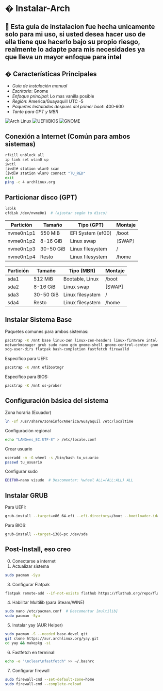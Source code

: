 # � Instalar-Arch

🔹
Esta guia de instalacion fue hecha unicamente solo para mi uso, si usted desea hacer uso de ella tiene que hacerlo bajo su propio riesgo, realmente lo adapte para mis necesidades ya que lleva un mayor enfoque para intel
---

## � Características Principales  
- *Guia de instalación manual*   
- *Escritorio*: Gnome 
- *Enfoque principal*: Lo mas vanilla posible
- *Región*: America/Guayaquill UTC -5
- *Paquetes Instalados despues del primer boot*: 400-600
- *Tanto para GPT y MBR*


![Arch Linux](https://img.shields.io/badge/Arch_Linux-1793D1?logo=arch-linux&logoColor=white)
![UEFI/BIOS](https://img.shields.io/badge/UEFI%2FBIOS-Compatible-blueviolet)
![GNOME](https://img.shields.io/badge/GNOME-4A86CF?logo=gnome&logoColor=white)

## Conexión a Internet (Común para ambos sistemas)
```bash
rfkill unblock all
ip link set wlan0 up
iwctl
[iwd]# station wlan0 scan
[iwd]# station wlan0 connect "TU_RED"
exit
ping -c 4 archlinux.org
```
## Particionar disco (GPT)
```bash
lsblk
cfdisk /dev/nvme0n1  # (ajustar según tu disco)
```
| Partición | Tamaño    | Tipo (GPT)       | Montaje |
|-----------|-----------|------------------|---------|
| nvme0n1p1 | 550 MiB   | EFI System (ef00)| /boot   |
| nvme0n1p2 | 8-16 GiB  | Linux swap       | [SWAP]  |
| nvme0n1p3 | 30-50 GiB | Linux filesystem | /       |
| nvme0n1p4 | Resto     | Linux filesystem | /home   |

| Partición | Tamaño    | Tipo (MBR)          | Montaje |
|-----------|-----------|---------------------|---------|
| sda1      | 512 MiB   | Bootable, Linux     | /boot   |
| sda2      | 8-16 GiB  | Linux swap          | [SWAP]  |
| sda3      | 30-50 GiB | Linux filesystem    | /       |
| sda4      | Resto     | Linux filesystem    | /home   |

## Instalar Sistema Base
Paquetes comunes para ambos sistemas:
```bash
pacstrap -K /mnt base linux-zen linux-zen-headers linux-firmware intel-ucode \
networkmanager grub sudo nano gdm gnome-shell gnome-control-center gnome-tweaks \
xdg-user-dirs flatpak bash-completion fastfetch firewalld
```
Específico para UEFI:
```bash
pacstrap -K /mnt efibootmgr
```
Específico para BIOS:
```bash
pacstrap -K /mnt os-prober
```
## Configuración básica del sistema
Zona horaria (Ecuador)
```bash
ln -sf /usr/share/zoneinfo/America/Guayaquil /etc/localtime
```
Configuración regional
```bash
echo "LANG=es_EC.UTF-8" > /etc/locale.conf
```
Crear usuario
```bash
useradd -m -G wheel -s /bin/bash tu_usuario
passwd tu_usuario
```
Configurar sudo
```bash
EDITOR=nano visudo  # Descomentar: %wheel ALL=(ALL:ALL) ALL
```
## Instalar GRUB
Para UEFI:
```bash
grub-install --target=x86_64-efi --efi-directory=/boot --bootloader-id=Arch
```
Para BIOS:
```bash
grub-install --target=i386-pc /dev/sda
```


## Post-Install, eso creo
0. Conectarse a internet
1. Actualizar sistema
```bash
sudo pacman -Syu
```
3. Configurar Flatpak
```bash
flatpak remote-add --if-not-exists flathub https://flathub.org/repo/flathub.flatpakrepo
```
4. Habilitar Multilib (para Steam/WINE)
```bash
sudo nano /etc/pacman.conf  # Descomentar [multilib]
sudo pacman -Syu
```
5. Instalar yay (AUR Helper)
```bash
sudo pacman -S --needed base-devel git
git clone https://aur.archlinux.org/yay.git
cd yay && makepkg -si
```
6. Fastfetch en terminal
```bash
echo -e "\nclear\nfastfetch" >> ~/.bashrc
```
7. Configurar firewall
```bash
sudo firewall-cmd --set-default-zone=home
sudo firewall-cmd --complete-reload
```

